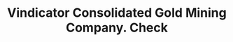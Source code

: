 ---
doi: 10.7916/D8M62XHB
date_other: '1890'
date_other_textual: 1890-1899
form: printed ephemera
genre:
- Checks (bank checks)
name:
- Vindicator Consolidated Gold Mining Company
object_in_context_url: https://biggert.cul.columbia.edu/items/view/ave_biggert_01727
subject_hierarchical_geographic:
- Denver, Colorado, United States
subject_name:
- Vindicator Consolidated Gold Mining Company
title: Vindicator Consolidated Gold Mining Company. Check
sort_title: Vindicator Consolidated Gold Mining Company. Check
call_number: ave_biggert_01727
coordinates:
- 39.761944444444445,-104.88111111111111
pid: ave_biggert_01727
identifiers: ave_biggert_01727
thumbnail: https://derivativo-3.library.columbia.edu/iiif/2/ldpd:490801/full/!256,256/0/native.jpg
permalink: "/items/ave_biggert_01727/"
layout: iiif-image-page
---